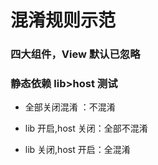 # 混淆规则示范

### 四大组件，View 默认已忽略

###

### 静态依赖 lib>host 测试
* 全部关闭混淆 ：不混淆

* lib 开启,host 关闭：全部不混淆

* lib 关闭,host 开启：全混淆